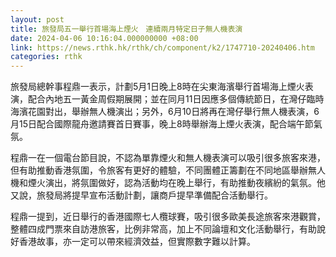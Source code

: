 ```yaml
---
layout: post
title: 旅發局五一舉行首場海上煙火　連續兩月特定日子無人機表演
date: 2024-04-06 10:16:04.000000000 +08:00
link: https://news.rthk.hk/rthk/ch/component/k2/1747710-20240406.htm
categories: rthk
---
```


旅發局總幹事程鼎一表示，計劃5月1日晚上8時在尖東海濱舉行首場海上煙火表演，配合內地五一黃金周假期展開；並在同月11日因應多個傳統節日，在灣仔臨時海濱花園對出，舉辦無人機演出；另外，6月10日將再在灣仔舉行無人機表演，6月15日配合國際龍舟邀請賽首日賽事，晚上8時舉辦海上煙火表演，配合端午節氣氛。

程鼎一在一個電台節目說，不認為單靠煙火和無人機表演可以吸引很多旅客來港，但有助推動香港氛圍，令旅客有更好的體驗，不同團體正籌劃在不同地區舉辦無人機和煙火演出，將氛圍做好，認為活動均在晚上舉行，有助推動夜繽紛的氣氛。他又說，旅發局將提早宣布活動計劃，讓商戶提早準備配合活動舉行。

程鼎一提到，近日舉行的香港國際七人欖球賽，吸引很多歐美長途旅客來港觀賞，整體四成門票來自訪港旅客，比例非常高，加上不同論壇和文化活動舉行，有助說好香港故事，亦一定可以帶來經濟效益，但實際數字難以計算。
